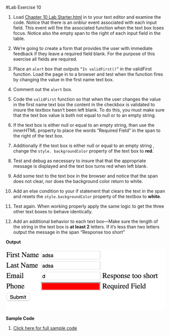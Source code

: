 #Lab Exercise 10

1. Load [Chapter 10 Lab Starter.html](https://github.com/yclim95/JavaScript-for-Beginners/blob/master/session10_document_object/lab_exercise10/Chapter-10-Lab-Starter.html) in to your text editor and examine the code. Notice that there is an onblur event associated with each input field. This event will fire the associated function when the text box loses focus. Notice also the empty span to the right of each input field in the table.

2. We’re going to create a form that provides the user with immediate feedback if they leave a required field blank. For the purpose of this exercise all fields are required.

3. Place an `alert` box that outputs `“In validFirst()”` in the validFirst function. Load the page in to a browser and test when the function fires by changing the value in the first name text box.

4. Comment out the `alert` box.

5. Code the `validFirst` function so that when the user changes the value in the first name text box the content in the checkbox is validated to insure the textbox hasn’t been left blank. To do this, you must make sure that the text box value is both not equal to null or to an empty string.

6. If the text box is either null or equal to an empty string, than use the innerHTML property to place the words “Required Field” in the span to the right of the text box.

7. Additionally if the text box is either null or equal to an empty string , change the `style. backgroundColor` property of the text box to **red**.

8. Test and debug as necessary to insure that that the appropriate message is displayed and the text box turns red when left blank.

9. Add some text to the text box in the browser and notice that the span does not clear, nor does the background color return to white.

10. Add an else condition to your if statement that clears the text in the span and resets the `style.backgroundColor` property of the textbox to **white**.

11. Test again. When working properly apply the same logic to get the three other text boxes to behave identically.

12. Add an additional behavior to each text box—Make sure the length of the string in the text box is **at least 2** letters. If it’s less than two letters output the message in the span “Response too short”

**Output**

![Output](https://github.com/yclim95/JavaScript-for-Beginners/blob/master/session10_document_object/lab_exercise10/lab_exercise10.png)


**Sample Code**

1. [Click here for full sample code](https://github.com/yclim95/JavaScript-for-Beginners/blob/master/session10_document_object/lab_exercise10/lab_exercise10.html)